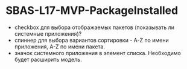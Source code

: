 # SBAS-L17-MVP-PackageInstalled

-  checkbox для выбора отображаемых пакетов (показывать ли системные приложения)?
  -  спиннер для выбора вариантов сортировки - A-Z по имени приложения, A-Z по имени пакета. 
  -  значок системного приложения в элемент списка. Необходимо будет расширить модель. 
